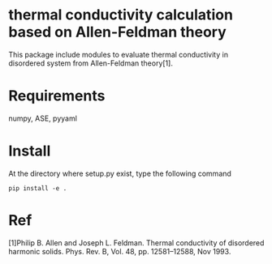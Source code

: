 # thermal conductivity calculation based on Allen-Feldman theory
This package include modules to evaluate thermal conductivity in disordered system from Allen-Feldman theory[1].

# Requirements
numpy, ASE, pyyaml

# Install
At the directory where setup.py exist, type the following command
```
pip install -e .
```

# Ref
[1]Philip B. Allen and Joseph L. Feldman. Thermal conductivity of disordered harmonic solids. Phys. Rev. B, Vol. 48, pp. 12581–12588, Nov 1993.